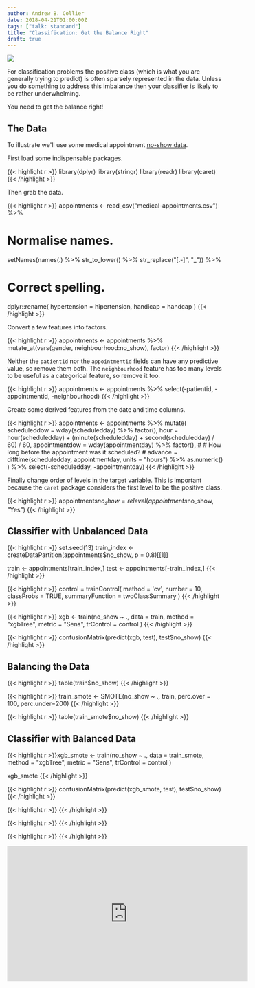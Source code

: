 ```yaml
---
author: Andrew B. Collier
date: 2018-04-21T01:00:00Z
tags: ["talk: standard"]
title: "Classification: Get the Balance Right"
draft: true
---
```


<!-- Image: Depeche Mode 'Get the Balance Right' -->
![](/img/2018/04/get-the-balance-right.png)

For classification problems the positive class (which is what you are generally trying to predict) is often sparsely represented in the data. Unless you do something to address this imbalance then your classifier is likely to be rather underwhelming.

You need to get the balance right!

## The Data

To illustrate we'll use some medical appointment [no-show data](https://www.kaggle.com/joniarroba/noshowappointments).

First load some indispensable packages.

{{< highlight r >}}
library(dplyr)
library(stringr)
library(readr)
library(caret)
{{< /highlight >}}

Then grab the data.

{{< highlight r >}}
appointments <- read_csv("medical-appointments.csv") %>%
  # Normalise names.
  setNames(names(.) %>% str_to_lower() %>% str_replace("[.-]", "_")) %>%
  # Correct spelling.
  dplyr::rename(
    hypertension = hipertension,
    handicap = handcap
  )
{{< /highlight >}}

Convert a few features into factors.

{{< highlight r >}}
appointments <- appointments %>%
    mutate_at(vars(gender, neighbourhood:no_show), factor)
{{< /highlight >}}

Neither the `patientid` nor the `appointmentid` fields can have any predictive value, so remove them both. The `neighbourhood` feature has too many levels to be useful as a categorical feature, so remove it too.

{{< highlight r >}}
appointments <- appointments %>% select(-patientid, -appointmentid, -neighbourhood)
{{< /highlight >}}

Create some derived features from the date and time columns.

{{< highlight r >}}
appointments <- appointments %>% mutate(
    scheduleddow = wday(scheduledday) %>% factor(),
    hour = hour(scheduledday) + (minute(scheduledday) + second(scheduledday) / 60) / 60,
    appointmentdow = wday(appointmentday) %>% factor(),
    #
    # How long before the appointment was it scheduled?
    #
    advance = difftime(scheduledday, appointmentday, units = "hours") %>% as.numeric()
) %>% select(-scheduledday, -appointmentday)
{{< /highlight >}}

Finally change order of levels in the target variable. This is important because the `caret` package considers the first level to be the positive class.

{{< highlight r >}}
appointments$no_show = relevel(appointments$no_show, "Yes")
{{< /highlight >}}

## Classifier with Unbalanced Data

{{< highlight r >}}
set.seed(13)
train_index <- createDataPartition(appointments$no_show, p = 0.8)[[1]]

train <- appointments[train_index,]
test  <- appointments[-train_index,]
{{< /highlight >}}

{{< highlight r >}}
control = trainControl(
  method = 'cv', number = 10,
  classProbs = TRUE,
  summaryFunction = twoClassSummary
  )
{{< /highlight >}}

{{< highlight r >}}
xgb <- train(no_show ~ .,
             data = train,
             method = "xgbTree",
             metric = "Sens",
             trControl = control
)
{{< /highlight >}}

{{< highlight r >}}
confusionMatrix(predict(xgb, test), test$no_show)
{{< /highlight >}}

## Balancing the Data

{{< highlight r >}}
table(train$no_show)
{{< /highlight >}}

{{< highlight r >}}
train_smote <- SMOTE(no_show ~ ., train, perc.over = 100, perc.under=200)
{{< /highlight >}}

{{< highlight r >}}
table(train_smote$no_show)
{{< /highlight >}}

## Classifier with Balanced Data

{{< highlight r >}}xgb_smote <- train(no_show ~ .,
                   data = train_smote,
                   method = "xgbTree",
                   metric = "Sens",
                   trControl = control
)

xgb_smote
{{< /highlight >}}

{{< highlight r >}}
confusionMatrix(predict(xgb_smote, test), test$no_show)
{{< /highlight >}}

{{< highlight r >}}
{{< /highlight >}}

{{< highlight r >}}
{{< /highlight >}}

{{< highlight r >}}
{{< /highlight >}}

<iframe width="560" height="315" src="https://www.youtube.com/embed/JtswlY4WflI" frameborder="0" allow="autoplay; encrypted-media" allowfullscreen></iframe>
